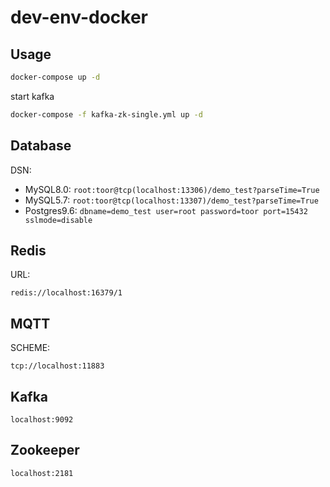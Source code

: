 # dev-env-docker

## Usage

```sh
docker-compose up -d
```

start kafka

```sh
docker-compose -f kafka-zk-single.yml up -d
```

## Database

DSN:

- MySQL8.0: `root:toor@tcp(localhost:13306)/demo_test?parseTime=True`
- MySQL5.7: `root:toor@tcp(localhost:13307)/demo_test?parseTime=True`
- Postgres9.6: `dbname=demo_test user=root password=toor port=15432 sslmode=disable`


## Redis

URL:

`redis://localhost:16379/1`

## MQTT

SCHEME:

`tcp://localhost:11883`

## Kafka

`localhost:9092`

## Zookeeper

`localhost:2181`


